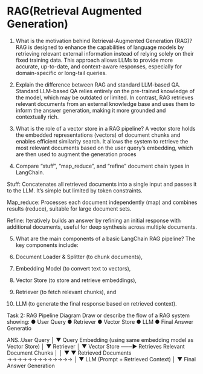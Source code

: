# RAG(Retrieval Augmented Generation)
1. What is the motivation behind Retrieval-Augmented Generation (RAG)?
RAG is designed to enhance the capabilities of language models by retrieving relevant external information instead of relying solely on their fixed training data. This approach allows LLMs to provide more accurate, up-to-date, and context-aware responses, especially for domain-specific or long-tail queries.

2. Explain the difference between RAG and standard LLM-based QA.
Standard LLM-based QA relies entirely on the pre-trained knowledge of the model, which may be outdated or limited. In contrast, RAG retrieves relevant documents from an external knowledge base and uses them to inform the answer generation, making it more grounded and contextually rich.

3. What is the role of a vector store in a RAG pipeline?
A vector store holds the embedded representations (vectors) of document chunks and enables efficient similarity search. It allows the system to retrieve the most relevant documents based on the user query’s embedding, which are then used to augment the generation proces

4. Compare “stuff”, “map_reduce”, and “refine” document chain types in LangChain.

Stuff: Concatenates all retrieved documents into a single input and passes it to the LLM. It’s simple but limited by token constraints.

Map_reduce: Processes each document independently (map) and combines results (reduce), suitable for large document sets.

Refine: Iteratively builds an answer by refining an initial response with additional documents, useful for deep synthesis across multiple documents.

5. What are the main components of a basic LangChain RAG pipeline?
The key components include:

1. Document Loader & Splitter (to chunk documents),


2. Embedding Model (to convert text to vectors),


3. Vector Store (to store and retrieve embeddings),


4. Retriever (to fetch relevant chunks), and


5. LLM (to generate the final response based on retrieved context).


Task 2: RAG Pipeline Diagram
Draw or describe the flow of a RAG system showing:
● User Query
● Retriever
● Vector Store
● LLM
● Final Answer Generatio

ANS..User Query
    │
    ▼
Query Embedding (using same embedding model as Vector Store)
    │
    ▼
Retriever
    │
    ▼
Vector Store ───► Retrieves Relevant Document Chunks
    │                            │
    ▼                            ▼
Retrieved Documents →→→→→→→→→→→→→
                                │
                                ▼
                          LLM (Prompt + Retrieved Context)
                                │
                                ▼
                      Final Answer Generation
